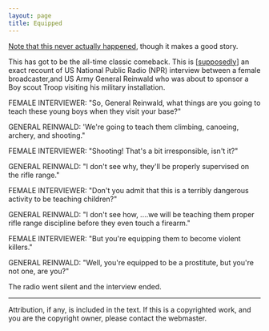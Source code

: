 ```yaml
---
layout: page
title: Equipped
---
```

 
[Note that this never actually happened](http://www.snopes.com/military/reinwald.htm),
though it makes a good story.

This has got to be the all-time classic comeback. This is [<a href="http://www.snopes.com/military/reinwald.htm">supposedly</a>] 
an exact recount of US National Public Radio (NPR) interview between a female 
broadcaster,and US Army General Reinwald who was about to sponsor a Boy scout 
Troop visiting his military installation.</p>

FEMALE INTERVIEWER: "So, General Reinwald, what things 
are you going to teach these young boys when they visit your base?"</p>

GENERAL REINWALD: 'We're going to teach them climbing, canoeing, 
archery, and shooting."</p>

FEMALE INTERVIEWER: "Shooting! That's a bit irresponsible, 
isn't it?"</p>

 GENERAL REINWALD: "I don't see why, they'll be properly 
supervised on the rifle range."</p>

FEMALE INTERVIEWER: "Don't you admit that this is a terribly 
dangerous activity to be teaching children?"</p>

GENERAL REINWALD: "I don't see how, ....we will be teaching 
them proper rifle range discipline before they even touch a firearm."</p>

FEMALE INTERVIEWER: "But you're equipping them to become 
violent killers."</p>

GENERAL REINWALD: "Well, you're equipped to be a prostitute, 
but you're not one, are you?"</p>

The radio went silent and the interview ended.</p>
 
<hr noshade width="100%" size="1">
<span class="footer"> Attribution, if any, is included in the text. If this is 
a copyrighted work, and you are the copyright owner, please contact the webmaster.</span> 


